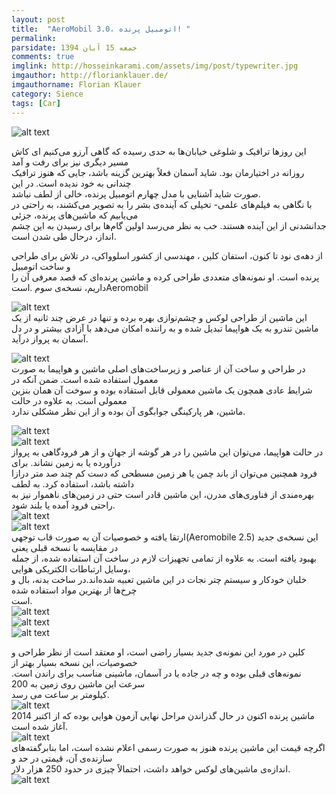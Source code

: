 ```yaml
---
layout: post
title:  "AeroMobil 3.0، اتومبیل پرنده! "
permalink: 
parsidate: جمعه 15 آبان 1394
comments: true
imglink: http://hosseinkarami.com/assets/img/post/typewriter.jpg
imgauthor: http://florianklauer.de/
imgauthorname: Florian Klauer
category: Sience
tags: [Car]
---
```


![alt text]({{site.url}}/assets/img/2.0.jpg)  
  
این روزها ترافیک و شلوغی خیابان‌ها به حدی رسیده که گاهی آرزو می‌کنیم ای کاش مسیر دیگری نیز برای رفت و آمد  
روزانه در اختیارمان بود. شاید آسمان فعلاً بهترین گزینه باشد، جایی که هنوز ترافیک چندانی به خود ندیده است. در این   
صورت شاید آشنایی با مدل چهارم اتومبیل پرنده، خالی از لطف نباشد.‎  
با نگاهی به فیلم‌های علمی- تخیلی که آینده‌ی بشر را به تصویر می‌کشند، به راحتی در می‌یابیم که ماشین‌های پرنده، جزئی  
جدانشدنی از این آینده هستند. خب به نظر می‌رسد اولین گام‌ها برای رسیدن به این چشم انداز، درحال طی شدن است. 
  
 از دهه‌ی نود تا کنون، استفان کلین ، مهندسی از کشور اسلوواکی، در تلاش برای طراحی و ساخت اتومبیل  
 پرنده است. او نمونه‌های متعددی طراحی کرده و ماشین پرنده‌ای که قصد معرفی آن را داریم، نسخه‌ی سوم
 .استAeromobil    

 ![alt text]({{site.url}}/assets/img/2.2.jpg)  
 این ماشین از طراحی لوکس و چشم‌نوازی بهره برده و تنها در عرض چند ثانیه از یک ماشین تندرو به یک هواپیما تبدیل 
 شده و به راننده امکان می‌دهد با آزادی بیشتر و در دل آسمان‌ به پرواز درآید.  

 ![alt text]({{site.url}}/assets/img/2.3.jpg)  
 در طراحی و ساخت آن از عناصر و زیرساخت‌های اصلی ماشین و هواپیما به صورت معمول استفاده شده است. ضمن آنکه در  
 شرایط عادی همچون یک ماشین معمولی قابل استفاده بوده و سوخت آن همان بنزین معمولی است. به علاوه در حالت  
 ماشین، هر پارکینگی جوابگوی آن بوده و از این نظر مشکلی ندارد.

 ![alt text]({{site.url}}/assets/img/2.4.jpg)  
 ![alt text]({{site.url}}/assets/img/2.5.jpg)  
 در حالت هواپیما، می‌توان این ماشین را در هر گوشه از جهان و از هر فرودگاهی به پرواز درآورده یا به زمین نشاند. برای   
 فرود همچنین می‌توان از باند چمن یا هر زمین مسطحی که دست کم چند صد متر درازا داشته باشد، استفاده کرد. به لطف  
 بهره‌مندی از فناوری‌های مدرن، این ماشین قادر است حتی در زمین‌های ناهموار نیز به راحتی فرود آمده یا بلند شود.  
 ![alt text]({{site.url}}/assets/img/2.6.jpg)  
 ![alt text]({{site.url}}/assets/img/2.7.jpg)  
   ارتقا یافته و خصوصیات آن به صورت قاب توجهی(Aeromobile 2.5) این نسخه‌ی جدید در مقایسه با نسخه‌ قبلی یعنی  
   بهبود یافته است. به علاوه از تمامی تجهیزات لازم در ساخت آن استفاده شده، از جمله وسایل ارتباطات الکتریکی هوایی،  
   خلبان خودکار و سیستم چتر نجات در این ماشین تعبیه شده‌اند.در ساخت بدنه، بال و چرخ‌ها از بهترین مواد استفاده شده   
   است.  
   ![alt text]({{site.url}}/assets/img/2.8.jpg)  
   ![alt text]({{site.url}}/assets/img/2.9.jpg)  
   ![alt text]({{site.url}}/assets/img/2.10.jpg)  

   کلین در مورد این نمونه‌‌ی جدید بسیار راضی است، او معتقد است از نظر طراحی و خصوصیات، این نسخه بسیار بهتر از  
   نمونه‌های قبلی بوده و چه در جاده یا در آسمان، ماشینی مناسب برای راندن است. سرعت این ماشین روی زمین به 200   
   کیلومتر بر ساعت می رسد.  
   ![alt text]({{site.url}}/assets/img/2.11.jpg)  
   ماشین پرنده اکنون در حال گذراندن مراحل نهایی آزمون هوایی بوده که از اکتبر 2014 آغاز شده است.  
   ![alt text]({{site.url}}/assets/img/2.12.jpg)  
   اگرچه قیمت این ماشین پرنده هنوز به صورت رسمی اعلام نشده است، اما بنابرگفته‌های سازنده‌ی آن، قیمتی در حد و   
   اندازه‌ی ماشین‌های لوکس خواهد داشت، احتمالاً چیزی در حدود 250 هزار دلار.  
   ![alt text]({{site.url}}/assets/img/2.13.jpg)
